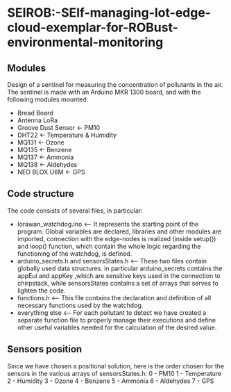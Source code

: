 # SEIROB:-SElf-managing-Iot-edge-cloud-exemplar-for-ROBust-environmental-monitoring

## Modules 

Design of a sentinel for measuring the concentration of pollutants in the air. The sentinel is made with an Arduino MKR 1300 board, and with the following modules mounted:

* Bread Board
* Antenna LoRa
* Groove Dust Sensor <- PM10
* DHT22 <- Temperature & Humidity
* MQ131 <- Ozone
* MQ135 <- Benzene
* MQ137 <- Ammonia
* MQ138 <- Aldehydes
* NEO BLOX U6M <- GPS

## Code structure

The code consists of several files, in particular:

* lorawan_watchdog.ino <-- It represents the starting point of the program. Global variables are declared, libraries and other modules are imported, connection with the edge-nodes is realized (inside setup()) and loop() function, which contain the whole logic regarding the functioning of the watchdog, is defined.
* arduino_secrets.h and sensorsStates.h <-- These two files contain globally used data structures. in particular arduino_secrets contains the appEui and appKey ,which are sensitive keys used in the connection to chirpstack, while sensorsStates contains a set of arrays that serves to lighten the code.
* functions.h <-- This file contains the declaration and definition of all necessary functions used by the watchdog.
* everything else <-- For each pollutant to detect we have created a separate function file to properly manage their executions and define other useful variables needed for the calculation of the desired value.

## Sensors position

Since we have chosen a positional solution, here is the order chosen for the sensors in the various arrays of sensorsStates.h:
  0 - PM10
  1 - Temperature 
  2 - Humidity
  3 - Ozone
  4 - Benzene
  5 - Ammonia
  6 - Aldehydes 
  7 - GPS

